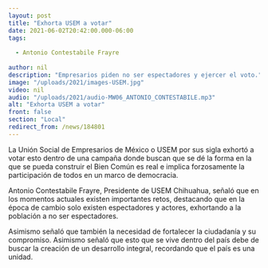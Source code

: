 ```yaml
---
layout: post
title: "Exhorta USEM a votar"
date: 2021-06-02T20:42:00.000-06:00
tags:
  
  - Antonio Contestabile Frayre
  
author: nil
description: "Empresarios piden no ser espectadores y ejercer el voto."
image: "/uploads/2021/images-USEM.jpg"
video: nil
audio: "/uploads/2021/audio-MW06_ANTONIO_CONTESTABILE.mp3"
alt: "Exhorta USEM a votar"
front: false
section: "Local"
redirect_from: /news/184801
---
```


La Unión Social de Empresarios de México o USEM por sus sigla exhortó a votar esto dentro de una campaña donde buscan que se dé la forma en la que se pueda construir el Bien Común es real e implica forzosamente la participación de todos en un marco de democracia.

Antonio Contestabile Frayre, Presidente de USEM Chihuahua, señaló que en los momentos actuales existen importantes retos, destacando que en la época de cambio solo existen espectadores y actores, exhortando a la población a no ser espectadores.

Asimismo señaló que también la necesidad de fortalecer la ciudadanía y su compromiso. Asimismo señaló que esto que se vive dentro del país debe de buscar la creación de un desarrollo integral, recordando que el país es una unidad.
